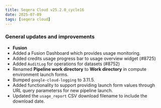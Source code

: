 ```yaml
---
title: Seqera Cloud v25.2.0_cycle16
date: 2025-07-09
tags: [seqera cloud]
---
```


### General updates and improvements

- **Fusion**
 - Added a Fusion Dashboard which provides usage monitoring.
- Added credits usage progress bar to usage overview widget (#8725)
- Added `AuditLog` for operations for datasets (#8752)
- Renamed **Pipeline work directory** to **Work directory** in compute environment launch forms.
- Bumped `google-cloud-logging` to 3.11.5.
- Added functionality to support providing launch form values through URL query parameterss for new pipeline launch.
- Updated the `usage_report` CSV download filename to include the download date.



